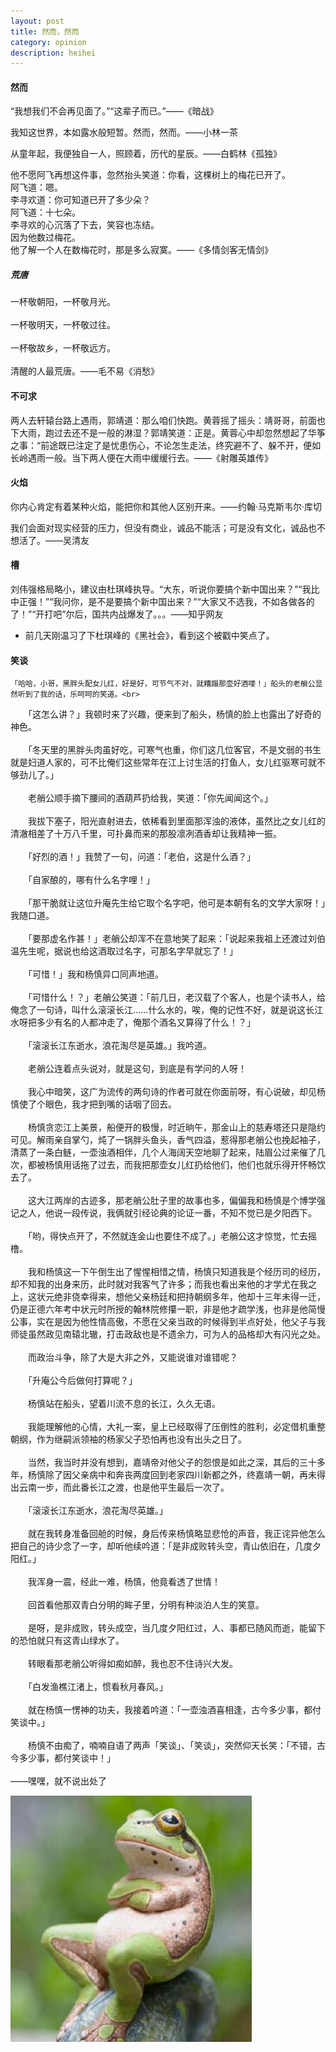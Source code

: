 ```yaml
---
layout: post
title: 然而，然而
category: opinion
description: heihei
---
```



#### 然而

“我想我们不会再见面了。”“这辈子而已。”——《暗战》<br>  

我知这世界，本如露水般短暂。然而，然而。——小林一茶<br>  

从童年起，我便独自一人，照顾着，历代的星辰。——白鹤林《孤独》<br>  

他不愿阿飞再想这件事，忽然抬头笑道：你看，这棵树上的梅花已开了。<br>
阿飞道：嗯。<br>
李寻欢道：你可知道已开了多少朵？<br>
阿飞道：十七朵。<br>
李寻欢的心沉落了下去，笑容也冻结。<br>
因为他数过梅花。<br>
他了解一个人在数梅花时，那是多么寂寞。——《多情剑客无情剑》<br>  


##### 荒唐

一杯敬朝阳，一杯敬月光。<br>  
一杯敬明天，一杯敬过往。<br>  
一杯敬故乡，一杯敬远方。<br>  
清醒的人最荒唐。——毛不易《消愁》<br>  

#### 不可求

两人去轩辕台路上遇雨，郭靖道：那么咱们快跑。黄蓉摇了摇头：靖哥哥，前面也下大雨，跑过去还不是一般的淋湿？郭靖笑道：正是。黄蓉心中却忽然想起了华筝之事：“前途既已注定了是忧患伤心，不论怎生走法，终究避不了、躲不开，便如长岭遇雨一般。当下两人便在大雨中缓缓行去。——《射雕英雄传》<br>  

#### 火焰

你内心肯定有着某种火焰，能把你和其他人区别开来。——约翰·马克斯韦尔·库切<br>  

我们会面对现实经营的压力，但没有商业，诚品不能活；可是没有文化，诚品也不想活了。——吴清友<br>  

#### 槽

刘伟强格局略小，建议由杜琪峰执导。“大东，听说你要搞个新中国出来？”“我比中正强！”“我问你，是不是要搞个新中国出来？”“大家又不选我，不如各做各的了！”“开打吧”尔后，国共内战爆发了。。。——知乎网友<br> 

*  前几天刚温习了下杜琪峰的《黑社会》，看到这个被戳中笑点了。



#### 笑谈

	「哈哈，小哥，黑胖头配女儿红，好是好，可节气不对，就糟蹋那壶好酒喽！」船头的老艄公显然听到了我的话，乐呵呵的笑道。<br>  
　　「这怎么讲？」我顿时来了兴趣，便来到了船头，杨慎的脸上也露出了好奇的神色。<br>  
　　「冬天里的黑胖头肉虽好吃，可寒气也重，你们这几位客官，不是文弱的书生就是妇道人家的，可不比俺们这些常年在江上讨生活的打鱼人，女儿红驱寒可就不够劲儿了。」<br>  
　　老艄公顺手摘下腰间的酒葫芦扔给我，笑道：「你先闻闻这个。」<br>  
　　我拔下塞子，阳光直射进去，依稀看到里面那浑浊的液体，虽然比之女儿红的清澈相差了十万八千里，可扑鼻而来的那股凛冽酒香却让我精神一振。<br>  
　　「好烈的酒！」我赞了一句，问道：「老伯，这是什么酒？」<br>  
　　「自家酿的，哪有什么名字哩！」<br>  
　　「那干脆就让这位升庵先生给它取个名字吧，他可是本朝有名的文学大家呀！」我随口道。<br>  
　　「要那虚名作甚！」老艄公却浑不在意地笑了起来：「说起来我祖上还渡过刘伯温先生呢，据说也给这酒取过名字，可那名字早就忘了！」<br>  
　　「可惜！」我和杨慎异口同声地道。<br>  
　　「可惜什么！？」老艄公笑道：「前几日，老汉载了个客人，也是个读书人，给俺念了一句诗，叫什么滚滚长江……什么水的，唉，俺的记性不好，就是说这长江水呀把多少有名的人都冲走了，俺那个酒名又算得了什么！？」<br>  
　　「滚滚长江东逝水，浪花淘尽是英雄。」我吟道。<br>  
　　老艄公连着点头说对，就是这句，到底是有学问的人呀！<br>  
　　我心中暗笑，这广为流传的两句诗的作者可就在你面前呀，有心说破，却见杨慎使了个眼色，我才把到嘴的话咽了回去。<br>  
　　杨慎贪恋江上美景，船便开的极慢，时近晌午，那金山上的慈寿塔还只是隐约可见。解雨亲自掌勺，炖了一锅胖头鱼头，香气四溢，惹得那老艄公也挽起袖子，清蒸了一条白鲢，一壶浊酒相伴，几个人海阔天空地聊了起来，陆眉公过来催了几次，都被杨慎用话拖了过去，而我把那壶女儿红扔给他们，他们也就乐得开怀畅饮去了。<br>  
　　这大江两岸的古迹多，那老艄公肚子里的故事也多，偏偏我和杨慎是个博学强记之人，他说一段传说，我俩就引经论典的论证一番，不知不觉已是夕阳西下。<br>  
　　「哟，得快点开了，不然就连金山也要住不成了。」老艄公这才惊觉，忙去摇橹。<br>  
　　我和杨慎这一下午倒生出了惺惺相惜之情，杨慎只知道我是个经历司的经历，却不知我的出身来历，此时就对我客气了许多；而我也看出来他的才学尤在我之上，这状元绝非侥幸得来，想他父亲杨廷和把持朝纲多年，他却十三年未得一迁，仍是正德六年考中状元时所授的翰林院修攥一职，非是他才疏学浅，也非是他简慢公事，实在是因为他性情高傲，不愿在父亲当政的时候得到半点好处，他父子与我师徒虽然政见南辕北辙，打击政敌也是不遗余力，可为人的品格却大有闪光之处。<br>  
　　而政治斗争，除了大是大非之外，又能说谁对谁错呢？<br>  
　　「升庵公今后做何打算呢？」<br>  
　　杨慎站在船头，望着川流不息的长江，久久无语。<br>  
　　我能理解他的心情，大礼一案，皇上已经取得了压倒性的胜利，必定借机重整朝纲，作为继嗣派领袖的杨家父子恐怕再也没有出头之日了。<br>  
　　当然，我当时并没有想到，嘉靖帝对他父子的怨恨是如此之深，其后的三十多年，杨慎除了因父亲病中和奔丧两度回到老家四川新都之外，终嘉靖一朝，再未得出云南一步，而此番长江之渡，也是他平生最后一次了。<br>  
　　「滚滚长江东逝水，浪花淘尽英雄。」<br>  
　　就在我转身准备回舱的时候，身后传来杨慎略显悲怆的声音，我正诧异他怎么把自己的诗少念了一字，却听他续吟道：「是非成败转头空，青山依旧在，几度夕阳红。」<br>  
　　我浑身一震，经此一难，杨慎，他竟看透了世情！<br>  
　　回首看他那双青白分明的眸子里，分明有种淡泊人生的笑意。<br>  
　　是呀，是非成败，转头成空，当几度夕阳红过，人、事都已随风而逝，能留下的恐怕就只有这青山绿水了。<br>  
　　转眼看那老艄公听得如痴如醉，我也忍不住诗兴大发。<br>  
　　「白发渔樵江渚上，惯看秋月春风。」<br>  
　　就在杨慎一愣神的功夫，我接着吟道：「一壶浊酒喜相逢，古今多少事，都付笑谈中。」<br>  
　　杨慎不由痴了，喃喃自语了两声「笑谈」、「笑谈」，突然仰天长笑：「不错，古今多少事，都付笑谈中！」<br>  
——嘿嘿，就不说出处了<br>  
 

<div id="transform1">
<div class="inner">
<img src="/images/laugh.jpg" alt="Nature">
</div>
</div>




